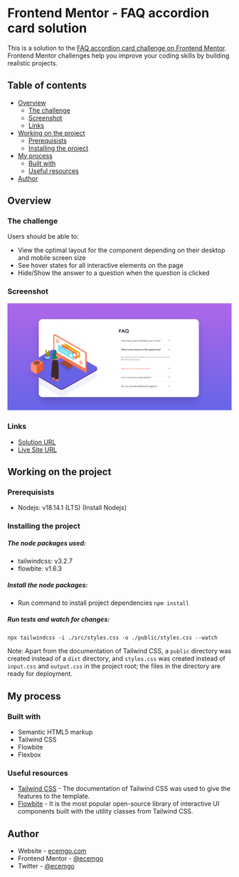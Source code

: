# Frontend Mentor - FAQ accordion card solution

This is a solution to the [FAQ accordion card challenge on Frontend Mentor](https://www.frontendmentor.io/challenges/faq-accordion-card-XlyjD0Oam). Frontend Mentor challenges help you improve your coding skills by building realistic projects.

## Table of contents

- [Overview](#overview)
  - [The challenge](#the-challenge)
  - [Screenshot](#screenshot)
  - [Links](#links)
- [Working on the project](#working-on-the-project)
  - [Prerequisists](#prerequisists)
  - [Installing the project](#installing-the-project)
- [My process](#my-process)
  - [Built with](#built-with)
  - [Useful resources](#useful-resources)
- [Author](#author)

## Overview

### The challenge

Users should be able to:

- View the optimal layout for the component depending on their desktop and mobile screen size
- See hover states for all interactive elements on the page
- Hide/Show the answer to a question when the question is clicked

### Screenshot

![](./public/images/faq.jpg)

### Links

- [Solution URL](https://github.com/ecemgo/frontend-mentor-challenges/tree/main/faq-accordion-card)
- [Live Site URL](https://ecemgo-faq-accordion-card.netlify.app/)

## Working on the project

### Prerequisists

- Nodejs: v18.14.1 (LTS) (Install Nodejs)

### Installing the project

##### The node packages used:

- tailwindcss: v3.2.7
- flowbite: v1.6.3

##### Install the node packages:

- Run command to install project dependencies
  `npm install`

##### Run tests and watch for changes:

`npx tailwindcss -i ./src/styles.css -o ./public/styles.css --watch`

Note: Apart from the documentation of Tailwind CSS, a `public` directory was created instead of a `dist` directory, and `styles.css` was created instead of `input.css` and `output.css` in the project root; the files in the directory are ready for deployment.

## My process

### Built with

- Semantic HTML5 markup
- Tailwind CSS
- Flowbite
- Flexbox

### Useful resources

- [Tailwind CSS](https://tailwindcss.com/docs/installation) - The documentation of Tailwind CSS was used to give the features to the template.
- [Flowbite](https://flowbite.com/docs/getting-started/introduction/) - It is the most popular open-source library of interactive UI components built with the utility classes from Tailwind CSS.

## Author

- Website - [ecemgo.com](https://www.ecemgo.com/)
- Frontend Mentor - [@ecemgo](https://www.frontendmentor.io/profile/ecemgo)
- Twitter - [@ecemgo](https://twitter.com/ecemgo)
